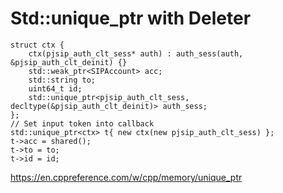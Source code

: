 # Std::unique_ptr with Deleter

    struct ctx {
        ctx(pjsip_auth_clt_sess* auth) : auth_sess(auth, &pjsip_auth_clt_deinit) {}
        std::weak_ptr<SIPAccount> acc;
        std::string to;
        uint64_t id;
        std::unique_ptr<pjsip_auth_clt_sess, decltype(&pjsip_auth_clt_deinit)> auth_sess;
    };
    // Set input token into callback
    std::unique_ptr<ctx> t{ new ctx(new pjsip_auth_clt_sess) };
    t->acc = shared();
    t->to = to;
    t->id = id;
    
https://en.cppreference.com/w/cpp/memory/unique_ptr
